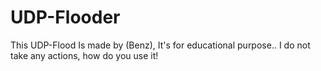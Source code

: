 # UDP-Flooder
This UDP-Flood Is made by (Benz), It's for educational purpose.. I do not take any actions, how do you use it!
